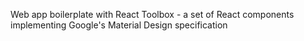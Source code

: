 
Web app boilerplate with React Toolbox - a set of React components implementing Google's Material Design specification
